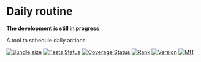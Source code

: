 # Daily routine

**The development is still in progress**

A tool to schedule daily actions.

[![Bundle size](https://img.shields.io/bundlephobia/minzip/daily-routine?style=flat-square)](https://bundlephobia.com/result?p=daily-routine)
[![Tests Status](https://img.shields.io/github/workflow/status/webneat/daily-routine/Tests?style=flat-square)](https://github.com/webneat/daily-routine/actions?query=workflow:"Tests")
[![Coverage Status](https://img.shields.io/coveralls/github/webNeat/daily-routine/master?style=flat-square)](https://coveralls.io/github/webNeat/daily-routine?branch=master)
[![Rank](https://img.shields.io/librariesio/sourcerank/npm/daily-routine?style=flat-square)](https://libraries.io/npm/daily-routine)
[![Version](https://img.shields.io/npm/v/daily-routine?style=flat-square)](https://www.npmjs.com/package/daily-routine)
[![MIT](https://img.shields.io/npm/l/daily-routine?style=flat-square)](LICENSE)
